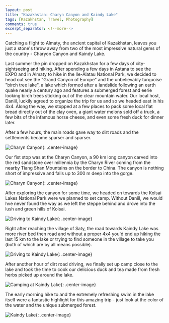 ```yaml
---
layout: post
title: "Kazakhstan: Charyn Canyon and Kaindy Lake"
tags: [Kazakhstan, Travel, Photography]
comments: true
excerpt_separator: <!--more-->
---
```


Catching a flight to Almaty, the ancient capital of Kazakhstan, leaves you just a stone's throw away from two of the most impressive natural gems of the country - Charyon Canyon and Kaindy Lake.

<!--more-->

Last summer the pin dropped on Kazakhstan for a few days of city-sightseeing and hiking. After spending a few days in Astana to see the EXPO and in Almaty to hike in the Ile-Alatau National Park, we decided to head out see the "Grand Canyon of Europe" and the unbelievably turquoise "birch tree lake", a lake which formed after a landslide following an earth quake nearly a century ago and features a submerged forest and eerie looking birch trees sticking out of the clear mountain water. Our local host, Daniil, luckily agreed to organize the trip for us and so we headed east in his 4x4. Along the way, we stopped at a few places to pack some local flat bread directly out of the clay oven, a giant water melons sold off a truck, a few bits of the infamous horse cheese, and even some fresh duck for dinner later.

After a few hours, the main roads gave way to dirt roads and the settlements became sparser and sparser.

![Charyn Canyon](/images/travel/Kazakhstan-Charyn-Canyon-01.jpg){: .center-image}

Our fist stop was at the Charyn Canyon, a 90 km long canyon carved into the red sandstone over millennia by the Charyn River coming from the nearby Tiang Shan Mountains on the border to China. The canyon is nothing short of impressive and falls up to 300 m deep into the gorge. 

![Charyn Canyon](/images/travel/Kazakhstan-Charyn-Canyon-02.jpg){: .center-image}

After exploring the canyon for some time, we headed on towards the Kolsai Lakes National Park were we planned to set camp. Without Daniil, we would hve never found the way as we left the steppe behind and drove into the lush and green hills of Kolsai.

![Driving to Kaindy Lake](/images/travel/Kazakhstan-Kaindy-Lake-02.jpg){: .center-image}

Right after reaching the village of Saty, the road towards Kaindy Lake was more river bed then road and without a proper 4x4 you'd end up hiking the last 15 km to the lake or trying to find someone in the village to take you (both of which are by all means possible). 

![Driving to Kaindy Lake](/images/travel/Kazakhstan-Kaindy-Lake-03.jpg){: .center-image}

After another hour of dirt road driving, we finally set up camp close to the lake and took the time to cook our delicious duck and tea made from fresh herbs picked up around the lake.

![Camping at Kaindy Lake](/images/travel/Kazakhstan-Kaindy-Lake-04.jpg){: .center-image}

The early morning hike to and the extremely refreshing swim in the lake itself were a fantastic highlight for this amazing trip - just look at the color of the water and the unique submerged forest.

![Kaindy Lake](/images/travel/Kazakhstan-Kaindy-Lake-06.jpg){: .center-image}







